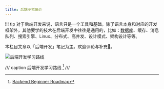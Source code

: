```yaml
---
title: 后端专栏简介
---
```


!!! tip
    对于后端开发来说，语言只是一个工具和基础。除了语言本身和对应的开发框架外，其他要学的技术在后端开发中往往是通用的，比如：[数据库](../base/cs/database/index.md)、缓存、消息队列、搜索引擎、Linux、分布式、高并发、设计模式、架构设计等等。

本栏目文章以「后端开发」笔记为主。欢迎评论与补充🤗。

![后端开发学习路线](https://cdn.dwj601.cn/images/202501302221609.png)

/// caption
后端开发学习路线 [^road-map]
///

[^road-map]: [Backend Beginner Roadmap](https://roadmap.sh/backend?r=backend-beginner)

